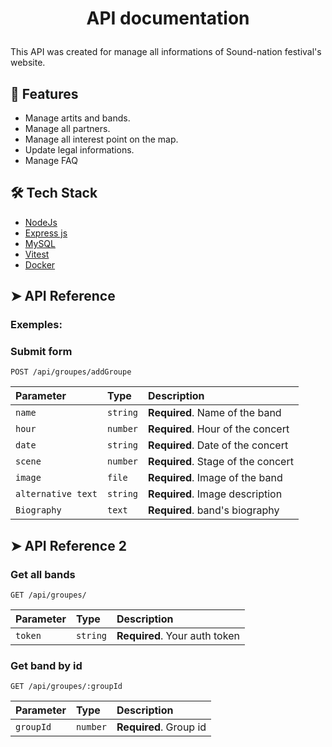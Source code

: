 
# <p align="center">API documentation</p>
  
This API was created for manage all informations of Sound-nation festival's website.

## 🧐 Features    
- Manage artits and bands.
- Manage all partners.
- Manage all interest point on the map.
- Update legal informations.
- Manage FAQ


## 🛠️ Tech Stack
- [NodeJs](https://nodejs.org/)
- [Express js](https://expressjs.com/)
- [MySQL](https://www.mysql.com/)
- [Vitest](https://vitest.dev/)
- [Docker](https://www.docker.com/)
        
        

    
## ➤ API Reference
### Exemples:

### Submit form
```http
POST /api/groupes/addGroupe
```
| Parameter | Type     | Description                |
| :-------- | :------- | :------------------------- |
| `name`   | `string` | **Required**. Name of the band    |
| `hour`  | `number` | **Required**. Hour of the concert   |
| `date`| `string` | **Required**. Date of the concert |
|`scene`| `number`| **Required**. Stage of the concert |
| `image`| `file` | **Required**. Image of the band |
| `alternative text`| `string` | **Required**. Image description |
| `Biography`| `text` | **Required**. band's biography |





## ➤ API Reference 2

### Get all bands
```http
GET /api/groupes/
```

| Parameter | Type     | Description                       |
| :-------- | :------- | :-------------------------------- |
| `token` | `string` | **Required**. Your auth token |

### Get band by id
```http
GET /api/groupes/:groupId
```

| Parameter | Type     | Description                       |
| :-------- | :------- | :-------------------------------- |
| `groupId` | `number` | **Required**. Group id |




        
        
